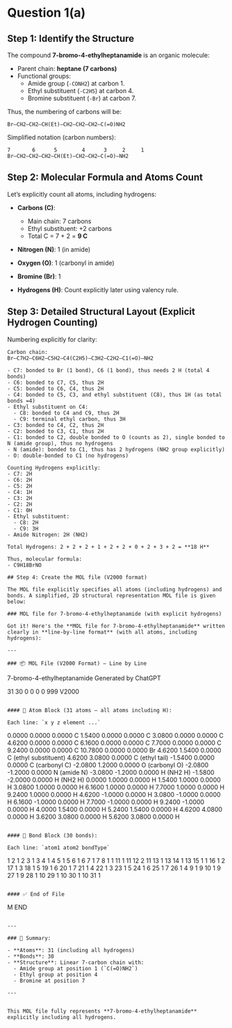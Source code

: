 # Question 1(a)

## Step 1: Identify the Structure

The compound **7-bromo-4-ethylheptanamide** is an organic molecule:

- Parent chain: **heptane (7 carbons)**
- Functional groups:
  - Amide group (`-CONH2`) at carbon 1.
  - Ethyl substituent (`-C2H5`) at carbon 4.
  - Bromine substituent (`-Br`) at carbon 7.

Thus, the numbering of carbons will be:

```
Br–CH2–CH2–CH(Et)–CH2–CH2–CH2–C(=O)NH2
```

Simplified notation (carbon numbers):
```
7       6      5        4      3     2     1
Br–CH2–CH2–CH2–CH(Et)–CH2–CH2–C(=O)–NH2
```

## Step 2: Molecular Formula and Atoms Count

Let’s explicitly count all atoms, including hydrogens:

- **Carbons (C)**: 
  - Main chain: 7 carbons
  - Ethyl substituent: +2 carbons
  - Total C = 7 + 2 = **9 C**
  
- **Nitrogen (N)**: 1 (in amide)
- **Oxygen (O)**: 1 (carbonyl in amide)
- **Bromine (Br)**: 1
- **Hydrogens (H)**:
  Count explicitly later using valency rule.

## Step 3: Detailed Structural Layout (Explicit Hydrogen Counting)

Numbering explicitly for clarity:

```
Carbon chain:
Br–C7H2–C6H2–C5H2–C4(C2H5)–C3H2–C2H2–C1(=O)–NH2

- C7: bonded to Br (1 bond), C6 (1 bond), thus needs 2 H (total 4 bonds)
- C6: bonded to C7, C5, thus 2H
- C5: bonded to C6, C4, thus 2H
- C4: bonded to C5, C3, and ethyl substituent (C8), thus 1H (as total bonds =4)
- Ethyl substituent on C4:
  - C8: bonded to C4 and C9, thus 2H
  - C9: terminal ethyl carbon, thus 3H
- C3: bonded to C4, C2, thus 2H
- C2: bonded to C3, C1, thus 2H
- C1: bonded to C2, double bonded to O (counts as 2), single bonded to N (amide group), thus no hydrogens
- N (amide): bonded to C1, thus has 2 hydrogens (NH2 group explicitly)
- O: double-bonded to C1 (no hydrogens)

Counting Hydrogens explicitly:
- C7: 2H
- C6: 2H
- C5: 2H
- C4: 1H
- C3: 2H
- C2: 2H
- C1: 0H
- Ethyl substituent:
  - C8: 2H
  - C9: 3H
- Amide Nitrogen: 2H (NH2)
  
Total Hydrogens: 2 + 2 + 2 + 1 + 2 + 2 + 0 + 2 + 3 + 2 = **18 H**

Thus, molecular formula:
- C9H18BrNO

## Step 4: Create the MOL file (V2000 format)

The MOL file explicitly specifies all atoms (including hydrogens) and bonds. A simplified, 2D structural representation MOL file is given below:

### MOL file for 7-bromo-4-ethylheptanamide (with explicit hydrogens)

Got it! Here's the **MOL file for 7-bromo-4-ethylheptanamide** written clearly in **line-by-line format** (with all atoms, including hydrogens):

---

### 📦 MOL File (V2000 Format) — Line by Line

```
7-bromo-4-ethylheptanamide
Generated by ChatGPT

 31 30  0  0  0  0            999 V2000
```

#### 🧪 Atom Block (31 atoms — all atoms including H):

Each line: `x y z element ...`

```
  0.0000   0.0000   0.0000 C
  1.5400   0.0000   0.0000 C
  3.0800   0.0000   0.0000 C
  4.6200   0.0000   0.0000 C
  6.1600   0.0000   0.0000 C
  7.7000   0.0000   0.0000 C
  9.2400   0.0000   0.0000 C
 10.7800   0.0000   0.0000 Br
  4.6200   1.5400   0.0000 C      (ethyl substituent)
  4.6200   3.0800   0.0000 C      (ethyl tail)
 -1.5400   0.0000   0.0000 C      (carbonyl C)
 -2.0800   1.2000   0.0000 O      (carbonyl O)
 -2.0800  -1.2000   0.0000 N      (amide N)
 -3.0800  -1.2000   0.0000 H      (NH2 H)
 -1.5800  -2.0000   0.0000 H      (NH2 H)
  0.0000   1.0000   0.0000 H
  1.5400   1.0000   0.0000 H
  3.0800   1.0000   0.0000 H
  6.1600   1.0000   0.0000 H
  7.7000   1.0000   0.0000 H
  9.2400   1.0000   0.0000 H
  4.6200  -1.0000   0.0000 H
  3.0800  -1.0000   0.0000 H
  6.1600  -1.0000   0.0000 H
  7.7000  -1.0000   0.0000 H
  9.2400  -1.0000   0.0000 H
  4.0000   1.5400   0.0000 H
  5.2400   1.5400   0.0000 H
  4.6200   4.0800   0.0000 H
  3.6200   3.0800   0.0000 H
  5.6200   3.0800   0.0000 H
```

#### 🔗 Bond Block (30 bonds):

Each line: `atom1 atom2 bondType`

```
 1  2  1
 2  3  1
 3  4  1
 4  5  1
 5  6  1
 6  7  1
 7  8  1
 1 11 1
11 12 2
11 13 1
13 14 1
13 15 1
 1 16 1
 2 17 1
 3 18 1
 5 19 1
 6 20 1
 7 21 1
 4 22 1
 3 23 1
 5 24 1
 6 25 1
 7 26 1
 4  9 1
 9 10 1
 9 27 1
 9 28 1
10 29 1
10 30 1
10 31 1
```

#### ✅ End of File

```
M  END
```

---

### 🧬 Summary:

- **Atoms**: 31 (including all hydrogens)
- **Bonds**: 30
- **Structure**: Linear 7-carbon chain with:
  - Amide group at position 1 (`C(=O)NH2`)
  - Ethyl group at position 4
  - Bromine at position 7

---


This MOL file fully represents **7-bromo-4-ethylheptanamide** explicitly including all hydrogens.
